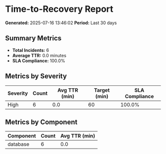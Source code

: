 # Time-to-Recovery Report

**Generated:** 2025-07-16 13:46:02
**Period:** Last 30 days

## Summary Metrics

- **Total Incidents:** 6
- **Average TTR:** 0.0 minutes
- **SLA Compliance:** 100.0%

## Metrics by Severity

| Severity | Count | Avg TTR (min) | Target (min) | SLA Compliance |
|----------|-------|---------------|--------------|----------------|
| High | 6 | 0.0 | 60 | 100.0% |

## Metrics by Component

| Component | Count | Avg TTR (min) |
|-----------|-------|---------------|
| database | 6 | 0.0 |

